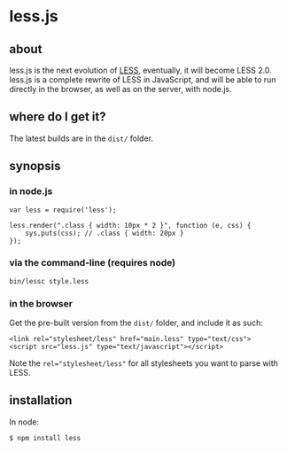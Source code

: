 less.js
=======

about
-----

less.js is the next evolution of [LESS](http://lesscss.org), eventually, it will become LESS 2.0.
less.js is a complete rewrite of LESS in JavaScript, and will be able to run directly in the browser,
as well as on the server, with node.js.

where do I get it?
------------------

The latest builds are in the `dist/` folder.

synopsis
--------

### in node.js

    var less = require('less');

    less.render(".class { width: 10px * 2 }", function (e, css) {
        sys.puts(css); // .class { width: 20px }
    });

### via the command-line (requires node)

    bin/lessc style.less

### in the browser

Get the pre-built version from the `dist/` folder, and include it as such:

    <link rel="stylesheet/less" href="main.less" type="text/css">
    <script src="less.js" type="text/javascript"></script>

Note the `rel="stylesheet/less"` for all stylesheets you want to parse with LESS.

installation
------------

In node:

    $ npm install less
